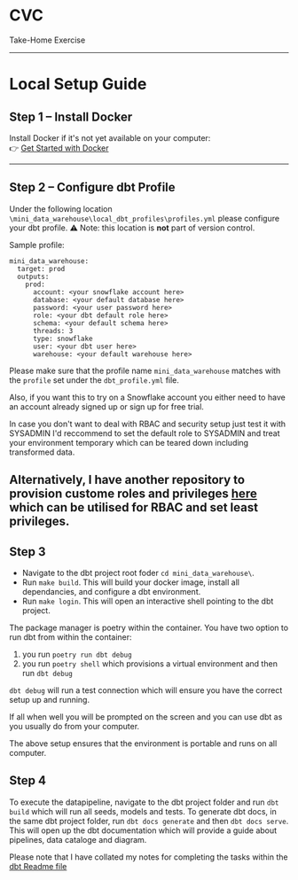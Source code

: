 # CVC  
Take-Home Exercise

---

# Local Setup Guide

## Step 1 – Install Docker
Install Docker if it's not yet available on your computer:  
👉 [Get Started with Docker](https://www.docker.com/get-started/)

---

## Step 2 – Configure dbt Profile 

Under the following location `\mini_data_warehouse\local_dbt_profiles\profiles.yml` please configure your dbt profile.
⚠️ Note: this location is **not** part of version control.  

Sample profile:

```
mini_data_warehouse:
  target: prod
  outputs:
    prod:
      account: <your snowflake account here>
      database: <your default database here>
      password: <your user password here>
      role: <your dbt default role here>
      schema: <your default schema here>
      threads: 3
      type: snowflake
      user: <your dbt user here>
      warehouse: <your default warehouse here>
```

Please make sure that the profile name `mini_data_warehouse` matches with the `profile` set under the `dbt_profile.yml` file.

Also, if you want this to try on a Snowflake account you either need to have an account already signed up or sign up for free trial. 

In case you don't want to deal with RBAC and security setup just test it with SYSADMIN I'd reccommend to set the default role to SYSADMIN 
and treat your environment temporary which can be teared down including transformed data.

Alternatively, I have another repository to provision custome roles and privileges [here](https://github.com/petero2018/TerraformSnowflake)
which can be utilised for RBAC and set least privileges.
---

## Step 3

- Navigate to the dbt project root foder `cd mini_data_warehouse\`.
- Run `make build`. This will build your docker image, install all dependancies, and configure a dbt environment.
- Run `make login`. This will open an interactive shell pointing to the dbt project.

The package manager is poetry within the container.
You have two option to run dbt from within the container:
1) you run `poetry run dbt debug`
2) you run `poetry shell` which provisions a virtual environment and then run `dbt debug`

`dbt debug` will run a test connection which will ensure you have the correct setup up and running.

If all when well you will be prompted on the screen and you can use dbt as you usually do from your computer.


The above setup ensures that the environment is portable and runs on all computer.

## Step 4

To execute the datapipeline, navigate to the dbt project folder and run `dbt build` which will run all seeds, models and tests.
To generate dbt docs, in the same dbt project folder, run `dbt docs generate` and then `dbt docs serve`. 
This will open up the dbt documentation which will provide a guide about pipelines, data cataloge and diagram.




Please note that I have collated my notes for completing the tasks within the [dbt Readme file](mini_data_warehouse/README.md)